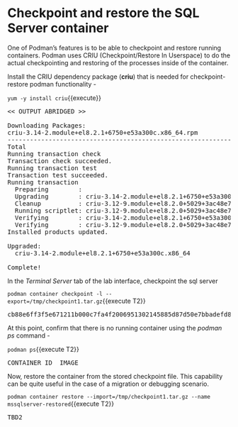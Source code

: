 # Checkpoint and restore the SQL Server container

One of Podman’s features is to be able to checkpoint and restore running containers. Podman uses CRIU (Checkpoint/Restore In Userspace) to do the actual checkpointing and restoring of the processes inside of the container. 

Install the CRIU dependency package (__criu__) that is needed for checkpoint-restore podman functionality -

`yum -y install criu`{{execute}}

<pre class="file">
<< OUTPUT ABRIDGED >>

Downloading Packages:
criu-3.14-2.module+el8.2.1+6750+e53a300c.x86_64.rpm                           1.5 MB/s | 500 kB     00:00
--------------------------------------------------------------------------------------------------------------
Total                                                                         1.5 MB/s | 500 kB     00:00
Running transaction check
Transaction check succeeded.
Running transaction test
Transaction test succeeded.
Running transaction
  Preparing        :                                                                                      1/1
  Upgrading        : criu-3.14-2.module+el8.2.1+6750+e53a300c.x86_64                                      1/2
  Cleanup          : criu-3.12-9.module+el8.2.0+5029+3ac48e7d.x86_64                                      2/2
  Running scriptlet: criu-3.12-9.module+el8.2.0+5029+3ac48e7d.x86_64                                      2/2
  Verifying        : criu-3.14-2.module+el8.2.1+6750+e53a300c.x86_64                                      1/2
  Verifying        : criu-3.12-9.module+el8.2.0+5029+3ac48e7d.x86_64                                      2/2
Installed products updated.

Upgraded:
  criu-3.14-2.module+el8.2.1+6750+e53a300c.x86_64

Complete!
</pre>


In the *Terminal Server* tab of the lab interface, checkpoint the sql server 

`podman container checkpoint -l --export=/tmp/checkpoint1.tar.gz`{{execute T2}}

<pre class="file">
cb88e6ff3f5e671211b000c7fa4f2006951302145885d87d50e7bbadefd85f27
</pre>

At this point, confirm that there is no running container using the *podman ps* command - 

`podman ps`{{execute T2}}

<pre class="file">
CONTAINER ID  IMAGE                                            COMMAND               CREATED        STATUS        PORTS                   NAMES
</pre>

Now, restore the container from the stored checkpoint file. This capability can be quite useful in the case of a migration or debugging scenario. 

`podman container restore --import=/tmp/checkpoint1.tar.gz --name mssqlserver-restored`{{execute T2}}

<pre class="file">
TBD2
</pre>

